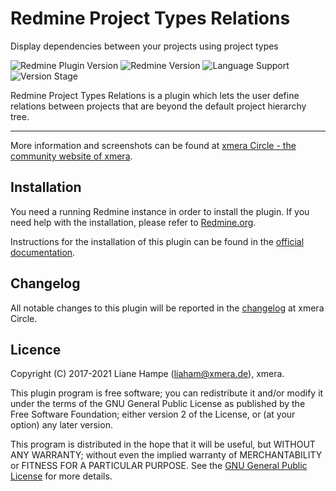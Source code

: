 # Redmine Project Types Relations

Display dependencies between your projects using project types

![Redmine Plugin Version](https://img.shields.io/badge/Redmine_Plugin-v2.0.3-red) ![Redmine Version](https://img.shields.io/badge/Redmine-v4.x.x-blue) ![Language Support](https://img.shields.io/badge/Languages-en,_de-green) ![Version Stage](https://img.shields.io/badge/Stage-development-important)

Redmine Project Types Relations is a plugin which lets the user define relations between projects that are beyond the default project hierarchy tree.

---

More information and screenshots can be found at
[xmera Circle - the  community website of xmera](https://circle.xmera.de).

## Installation

You need a running Redmine instance in order to install the plugin. If you need help with the installation, please refer to [Redmine.org](https://redmine.org).

Instructions for the installation of this plugin can be found in the [official documentation](https://circle.xmera.de/projects/redmine-project-types-relations/wiki/Documentation).

## Changelog

All notable changes to this plugin will be reported in the [changelog](https://circle.xmera.de/projects/redmine-project-types-relations/wiki/Changelog) at xmera Circle.

## Licence

Copyright (C) 2017-2021 Liane Hampe (<liaham@xmera.de>), xmera.

This plugin program is free software; you can redistribute it and/or
modify it under the terms of the GNU General Public License
as published by the Free Software Foundation; either version 2
of the License, or (at your option) any later version.

This program is distributed in the hope that it will be useful,
but WITHOUT ANY WARRANTY; without even the implied warranty of
MERCHANTABILITY or FITNESS FOR A PARTICULAR PURPOSE.  See the
[GNU General Public License](https://www.gnu.org/licenses/old-licenses/gpl-2.0.en.html) for more details.
